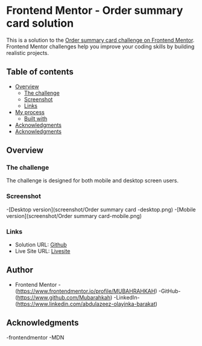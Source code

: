 # Frontend Mentor - Order summary card solution

This is a solution to the [Order summary card challenge on Frontend Mentor](https://www.frontendmentor.io/challenges/order-summary-component-QlPmajDUj). Frontend Mentor challenges help you improve your coding skills by building realistic projects.

## Table of contents

- [Overview](#overview)
  - [The challenge](#the-challenge)
  - [Screenshot](#screenshot)
  - [Links](#links)
- [My process](#my-process)
  - [Built with](#built-with)
- [Acknowledgments](#acknowledgments)
- [Acknowledgments](#acknowledgments)


## Overview

### The challenge

The challenge is designed for both mobile and desktop screen users.

### Screenshot
-[Desktop version](screenshot/Order summary card -desktop.png)
-[Mobile version](screenshot/Order summary card-mobile.png)

### Links
- Solution URL: [Github](https://github.com/MUBARAHKAH/order-summary-card.git)
- Live Site URL: [Livesite](https://mubarahkah.github.io/order-summary-card/)

## Author

- Frontend Mentor -(https://www.frontendmentor.io/profile/MUBAHRAHKAH)
-GitHub-(https://www.github.com/Mubarahkah)
-LinkedIn-(https://www.linkedin.com/abdulazeez-olayinka-barakat)



## Acknowledgments

-frontendmentor
-MDN
